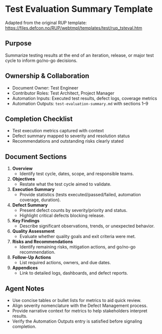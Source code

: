 # Test Evaluation Summary Template

Adapted from the original RUP template: https://files.defcon.no/RUP/webtmpl/templates/test/rup_tsteval.htm

## Purpose
Summarize testing results at the end of an iteration, release, or major test cycle to inform go/no-go decisions.

## Ownership & Collaboration
- Document Owner: Test Engineer
- Contributor Roles: Test Architect, Project Manager
- Automation Inputs: Executed test results, defect logs, coverage metrics
- Automation Outputs: `test-evaluation-summary.md` with sections 1–9

## Completion Checklist
- Test execution metrics captured with context
- Defect summary mapped to severity and resolution status
- Recommendations and outstanding risks clearly stated

## Document Sections
1. **Overview**
   - Identify test cycle, dates, scope, and responsible teams.
2. **Objectives**
   - Restate what the test cycle aimed to validate.
3. **Execution Summary**
   - Provide statistics (tests executed/passed/failed, automation coverage, duration).
4. **Defect Summary**
   - Present defect counts by severity/priority and status.
   - Highlight critical defects blocking release.
5. **Key Findings**
   - Describe significant observations, trends, or unexpected behavior.
6. **Quality Assessment**
   - Evaluate whether quality goals and exit criteria were met.
7. **Risks and Recommendations**
   - Identify remaining risks, mitigation actions, and go/no-go recommendation.
8. **Follow-Up Actions**
   - List required actions, owners, and due dates.
9. **Appendices**
   - Link to detailed logs, dashboards, and defect reports.

## Agent Notes
- Use concise tables or bullet lists for metrics to aid quick review.
- Align severity nomenclature with the Defect Management process.
- Provide narrative context for metrics to help stakeholders interpret results.
- Verify the Automation Outputs entry is satisfied before signaling completion.
